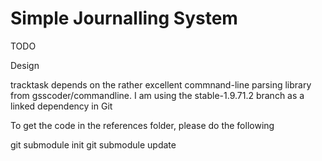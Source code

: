 Simple Journalling System
=========

TODO


Design

tracktask depends on the rather excellent commnand-line parsing library from gsscoder/commandline. I am using the stable-1.9.71.2 branch as a linked dependency in Git

To get the code in the references folder, please do the following

  git submodule init
  git submodule update
